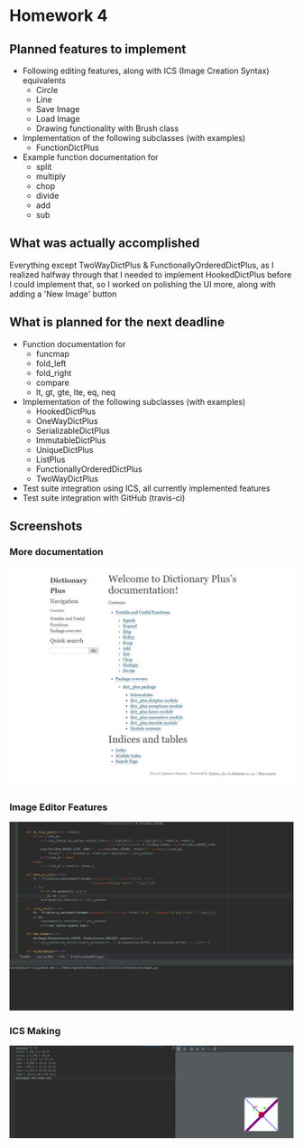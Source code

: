 # Homework 4

## Planned features to implement
- Following editing features, along with ICS (Image Creation Syntax) equivalents 
    - Circle
    - Line
    - Save Image
    - Load Image
    - Drawing functionality with Brush class
- Implementation of the following subclasses (with examples)
    - FunctionDictPlus
- Example function documentation for 
    - split
    - multiply
    - chop
    - divide
    - add
    - sub

##  What was actually accomplished
Everything except TwoWayDictPlus & FunctionallyOrderedDictPlus, as I realized halfway through
that I needed to implement HookedDictPlus before I could implement that, so I worked on polishing the UI more,
along with adding a 'New Image' button

## What is planned for the next deadline
- Function documentation for
    - funcmap
    - fold_left
    - fold_right
    - compare
    - lt, gt, gte, lte, eq, neq
- Implementation of the following subclasses (with examples)
    - HookedDictPlus
    - OneWayDictPlus
    - SerializableDictPlus
    - ImmutableDictPlus
    - UniqueDictPlus
    - ListPlus
    - FunctionallyOrderedDictPlus
    - TwoWayDictPlus
- Test suite integration using ICS, all currently implemented features
- Test suite integration with GitHub (travis-ci)


## Screenshots
### More documentation
<img src="images/hw4_docs.PNG" />

### Image Editor Features
<img src="images/hw4_screencap.gif" />

### ICS Making
<img src="images/hw4_ics.PNG" />
